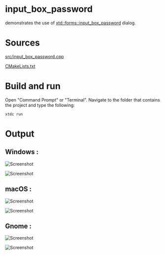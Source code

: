 # input_box_password

demonstrates the use of [xtd::forms::input_box_password](../../../src/xtd_forms/include/xtd/forms/input_box_password.hpp) dialog.

# Sources

[src/input_box_password.cpp](src/input_box_password.cpp)

[CMakeLists.txt](CMakeLists.txt)

# Build and run

Open "Command Prompt" or "Terminal". Navigate to the folder that contains the project and type the following:

```shell
xtdc run
```

# Output

## Windows :

![Screenshot](../../../docs/pictures/examples/input_box_password_w.png)

![Screenshot](../../../docs/pictures/examples/input_box_password_wd.png)

## macOS :

![Screenshot](../../../docs/pictures/examples/input_box_password_m.png)

![Screenshot](../../../docs/pictures/examples/input_box_password_md.png)

## Gnome :

![Screenshot](../../../docs/pictures/examples/input_box_password_g.png)

![Screenshot](../../../docs/pictures/examples/input_box_password_gd.png)

